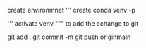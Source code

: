 create environmnet
'''
create conda venv -p

'''
activate venv
"""
to add the cchange to git

git add .
git commit -m
git push originmain
